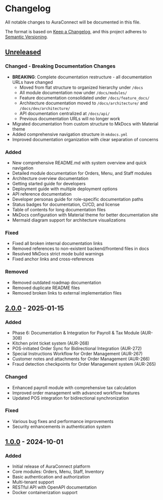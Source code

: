 # Changelog

All notable changes to AuraConnect will be documented in this file.

The format is based on [Keep a Changelog](https://keepachangelog.com/en/1.0.0/),
and this project adheres to [Semantic Versioning](https://semver.org/spec/v2.0.0.html).

## [Unreleased]

### Changed - Breaking Documentation Changes
- **BREAKING**: Complete documentation restructure - all documentation URLs have changed
  - Moved from flat structure to organized hierarchy under `/docs`
  - All module documentation now under `/docs/modules/`
  - Feature documentation consolidated under `/docs/feature_docs/`
  - Architecture documentation moved to `/docs/architecture/` and `/docs/dev/architecture/`
  - API documentation centralized at `/docs/api/`
  - Previous documentation URLs will no longer work
- Migrated documentation from custom structure to MkDocs with Material theme
- Added comprehensive navigation structure in `mkdocs.yml`
- Improved documentation organization with clear separation of concerns

### Added
- New comprehensive README.md with system overview and quick navigation
- Detailed module documentation for Orders, Menu, and Staff modules
- Architecture overview documentation
- Getting started guide for developers
- Deployment guide with multiple deployment options
- API reference documentation
- Developer personas guide for role-specific documentation paths
- Status badges for documentation, CI/CD, and license
- Table of contents for long documentation files
- MkDocs configuration with Material theme for better documentation site
- Mermaid diagram support for architecture visualizations

### Fixed
- Fixed all broken internal documentation links
- Removed references to non-existent backend/frontend files in docs
- Resolved MkDocs strict mode build warnings
- Fixed anchor links and cross-references

### Removed
- Removed outdated roadmap documentation
- Removed duplicate README files
- Removed broken links to external implementation files

## [2.0.0] - 2025-01-15

### Added
- Phase 6: Documentation & Integration for Payroll & Tax Module (AUR-308)
- Kitchen print ticket system (AUR-268)
- POS-initiated Order Sync for Bidirectional Integration (AUR-272)
- Special Instructions Workflow for Order Management (AUR-267)
- Customer notes and attachments for Order Management (AUR-266)
- Fraud detection checkpoints for Order Management system (AUR-265)

### Changed
- Enhanced payroll module with comprehensive tax calculation
- Improved order management with advanced workflow features
- Updated POS integration for bidirectional synchronization

### Fixed
- Various bug fixes and performance improvements
- Security enhancements in authentication system

## [1.0.0] - 2024-10-01

### Added
- Initial release of AuraConnect platform
- Core modules: Orders, Menu, Staff, Inventory
- Basic authentication and authorization
- Multi-tenant support
- RESTful API with OpenAPI documentation
- Docker containerization support

[Unreleased]: https://github.com/AuraTechWave/auraconnectai/compare/v2.0.0...HEAD
[2.0.0]: https://github.com/AuraTechWave/auraconnectai/compare/v1.0.0...v2.0.0
[1.0.0]: https://github.com/AuraTechWave/auraconnectai/releases/tag/v1.0.0